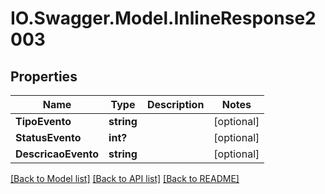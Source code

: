 # IO.Swagger.Model.InlineResponse2003
## Properties

Name | Type | Description | Notes
------------ | ------------- | ------------- | -------------
**TipoEvento** | **string** |  | [optional] 
**StatusEvento** | **int?** |  | [optional] 
**DescricaoEvento** | **string** |  | [optional] 

[[Back to Model list]](../README.md#documentation-for-models) [[Back to API list]](../README.md#documentation-for-api-endpoints) [[Back to README]](../README.md)


